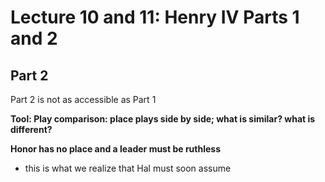# Lecture 10 and 11: Henry IV Parts 1 and 2



## Part 2

Part 2 is not as accessible as Part 1

**Tool: Play comparison: place plays side by side; what is similar? what is different?**

**Honor has no place and a leader must be ruthless**

- this is what we realize that Hal must soon assume


